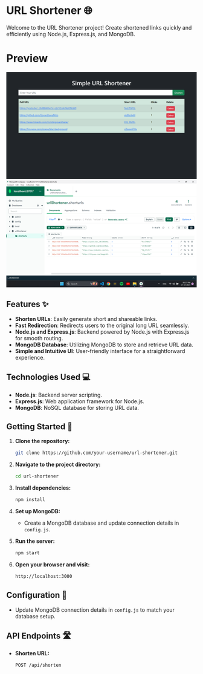 # URL Shortener 🌐

Welcome to the URL Shortener project! Create shortened links quickly and efficiently using Node.js, Express.js, and MongoDB.

# Preview

<img src="/assets/URL-Shortener.png" alt="URL-Shortener">

<img src="/assets/URL-Shortener-DB.png" alt="URL-Shortener-DB">

## Features ✨

- **Shorten URLs**: Easily generate short and shareable links.
- **Fast Redirection**: Redirects users to the original long URL seamlessly.
- **Node.js and Express.js**: Backend powered by Node.js with Express.js for smooth routing.
- **MongoDB Database**: Utilizing MongoDB to store and retrieve URL data.
- **Simple and Intuitive UI**: User-friendly interface for a straightforward experience.

## Technologies Used 💻

- **Node.js**: Backend server scripting.
- **Express.js**: Web application framework for Node.js.
- **MongoDB**: NoSQL database for storing URL data.

## Getting Started 🚀

1. **Clone the repository:**

   ```bash
   git clone https://github.com/your-username/url-shortener.git
   ```

2. **Navigate to the project directory:**

   ```bash
   cd url-shortener
   ```

3. **Install dependencies:**

   ```bash
   npm install
   ```

4. **Set up MongoDB:**

   - Create a MongoDB database and update connection details in `config.js`.

5. **Run the server:**

   ```bash
   npm start
   ```

6. **Open your browser and visit:**
   ```bash
   http://localhost:3000
   ```

## Configuration 🔧

- Update MongoDB connection details in `config.js` to match your database setup.

## API Endpoints 🛣️

- **Shorten URL:**
  ```bash
  POST /api/shorten
  ```
